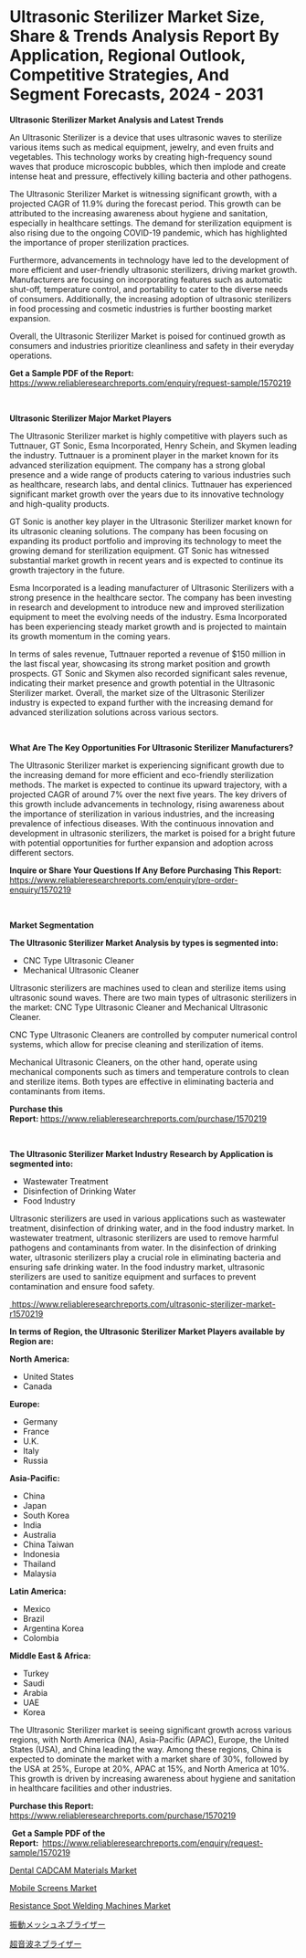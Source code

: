 <p><h1>Ultrasonic Sterilizer Market Size, Share & Trends Analysis Report By Application, Regional Outlook, Competitive Strategies, And Segment Forecasts, 2024 - 2031</h1></p><p><strong>Ultrasonic Sterilizer Market Analysis and Latest Trends</strong></p>
<p><p>An Ultrasonic Sterilizer is a device that uses ultrasonic waves to sterilize various items such as medical equipment, jewelry, and even fruits and vegetables. This technology works by creating high-frequency sound waves that produce microscopic bubbles, which then implode and create intense heat and pressure, effectively killing bacteria and other pathogens.</p><p>The Ultrasonic Sterilizer Market is witnessing significant growth, with a projected CAGR of 11.9% during the forecast period. This growth can be attributed to the increasing awareness about hygiene and sanitation, especially in healthcare settings. The demand for sterilization equipment is also rising due to the ongoing COVID-19 pandemic, which has highlighted the importance of proper sterilization practices.</p><p>Furthermore, advancements in technology have led to the development of more efficient and user-friendly ultrasonic sterilizers, driving market growth. Manufacturers are focusing on incorporating features such as automatic shut-off, temperature control, and portability to cater to the diverse needs of consumers. Additionally, the increasing adoption of ultrasonic sterilizers in food processing and cosmetic industries is further boosting market expansion.</p><p>Overall, the Ultrasonic Sterilizer Market is poised for continued growth as consumers and industries prioritize cleanliness and safety in their everyday operations.</p></p>
<p><strong>Get a Sample PDF of the Report:&nbsp;</strong> <a href="https://www.reliableresearchreports.com/enquiry/request-sample/1570219">https://www.reliableresearchreports.com/enquiry/request-sample/1570219</a></p>
<p>&nbsp;</p>
<p><strong>Ultrasonic Sterilizer Major Market Players</strong></p>
<p><p>The Ultrasonic Sterilizer market is highly competitive with players such as Tuttnauer, GT Sonic, Esma Incorporated, Henry Schein, and Skymen leading the industry. Tuttnauer is a prominent player in the market known for its advanced sterilization equipment. The company has a strong global presence and a wide range of products catering to various industries such as healthcare, research labs, and dental clinics. Tuttnauer has experienced significant market growth over the years due to its innovative technology and high-quality products.</p><p>GT Sonic is another key player in the Ultrasonic Sterilizer market known for its ultrasonic cleaning solutions. The company has been focusing on expanding its product portfolio and improving its technology to meet the growing demand for sterilization equipment. GT Sonic has witnessed substantial market growth in recent years and is expected to continue its growth trajectory in the future.</p><p>Esma Incorporated is a leading manufacturer of Ultrasonic Sterilizers with a strong presence in the healthcare sector. The company has been investing in research and development to introduce new and improved sterilization equipment to meet the evolving needs of the industry. Esma Incorporated has been experiencing steady market growth and is projected to maintain its growth momentum in the coming years.</p><p>In terms of sales revenue, Tuttnauer reported a revenue of $150 million in the last fiscal year, showcasing its strong market position and growth prospects. GT Sonic and Skymen also recorded significant sales revenue, indicating their market presence and growth potential in the Ultrasonic Sterilizer market. Overall, the market size of the Ultrasonic Sterilizer industry is expected to expand further with the increasing demand for advanced sterilization solutions across various sectors.</p></p>
<p>&nbsp;</p>
<p><strong>What Are The Key Opportunities For Ultrasonic Sterilizer Manufacturers?</strong></p>
<p><p>The Ultrasonic Sterilizer market is experiencing significant growth due to the increasing demand for more efficient and eco-friendly sterilization methods. The market is expected to continue its upward trajectory, with a projected CAGR of around 7% over the next five years. The key drivers of this growth include advancements in technology, rising awareness about the importance of sterilization in various industries, and the increasing prevalence of infectious diseases. With the continuous innovation and development in ultrasonic sterilizers, the market is poised for a bright future with potential opportunities for further expansion and adoption across different sectors.</p></p>
<p><strong>Inquire or Share Your Questions If Any Before Purchasing This Report:</strong> <a href="https://www.reliableresearchreports.com/enquiry/pre-order-enquiry/1570219">https://www.reliableresearchreports.com/enquiry/pre-order-enquiry/1570219</a></p>
<p>&nbsp;</p>
<p><strong>Market Segmentation</strong></p>
<p><strong>The Ultrasonic Sterilizer Market Analysis by types is segmented into:</strong></p>
<p><ul><li>CNC Type Ultrasonic Cleaner</li><li>Mechanical Ultrasonic Cleaner</li></ul></p>
<p><p>Ultrasonic sterilizers are machines used to clean and sterilize items using ultrasonic sound waves. There are two main types of ultrasonic sterilizers in the market: CNC Type Ultrasonic Cleaner and Mechanical Ultrasonic Cleaner. </p><p>CNC Type Ultrasonic Cleaners are controlled by computer numerical control systems, which allow for precise cleaning and sterilization of items. </p><p>Mechanical Ultrasonic Cleaners, on the other hand, operate using mechanical components such as timers and temperature controls to clean and sterilize items. Both types are effective in eliminating bacteria and contaminants from items.</p></p>
<p><strong>Purchase this Report:&nbsp;</strong><a href="https://www.reliableresearchreports.com/purchase/1570219">https://www.reliableresearchreports.com/purchase/1570219</a></p>
<p>&nbsp;</p>
<p><strong>The Ultrasonic Sterilizer Market Industry Research by Application is segmented into:</strong></p>
<p><ul><li>Wastewater Treatment</li><li>Disinfection of Drinking Water</li><li>Food Industry</li></ul></p>
<p><p>Ultrasonic sterilizers are used in various applications such as wastewater treatment, disinfection of drinking water, and in the food industry market. In wastewater treatment, ultrasonic sterilizers are used to remove harmful pathogens and contaminants from water. In the disinfection of drinking water, ultrasonic sterilizers play a crucial role in eliminating bacteria and ensuring safe drinking water. In the food industry market, ultrasonic sterilizers are used to sanitize equipment and surfaces to prevent contamination and ensure food safety.</p></p>
<p><a href="https://www.reliableresearchreports.com/ultrasonic-sterilizer-market-r1570219">&nbsp;https://www.reliableresearchreports.com/ultrasonic-sterilizer-market-r1570219</a></p>
<p><strong>In terms of Region, the Ultrasonic Sterilizer Market Players available by Region are:</strong></p>
<p>
    <p> <strong> North America: </strong>
        <ul>
            <li>United States</li>
            <li>Canada</li>
        </ul>
        </p> 
    <p> <strong> Europe: </strong>
        <ul>
            <li>Germany</li>
            <li>France</li>
            <li>U.K.</li>
            <li>Italy</li>
            <li>Russia</li>
        </ul>
        </p> 
    <p> <strong> Asia-Pacific: </strong>
        <ul>
            <li>China</li>
            <li>Japan</li>
            <li>South Korea</li>
            <li>India</li>
            <li>Australia</li>
            <li>China Taiwan</li>
            <li>Indonesia</li>
            <li>Thailand</li>
            <li>Malaysia</li>
        </ul>
        </p> 
    <p> <strong> Latin America: </strong>
        <ul>
            <li>Mexico</li>
            <li>Brazil</li>
            <li>Argentina Korea</li>
            <li>Colombia</li>
        </ul>
        </p> 
    <p> <strong> Middle East & Africa: </strong>
        <ul>
            <li>Turkey</li>
            <li>Saudi</li>
            <li>Arabia</li>
            <li>UAE</li>
            <li>Korea</li>
        </ul>
    </p>
    </p>
<p><p>The Ultrasonic Sterilizer market is seeing significant growth across various regions, with North America (NA), Asia-Pacific (APAC), Europe, the United States (USA), and China leading the way. Among these regions, China is expected to dominate the market with a market share of 30%, followed by the USA at 25%, Europe at 20%, APAC at 15%, and North America at 10%. This growth is driven by increasing awareness about hygiene and sanitation in healthcare facilities and other industries.</p></p>
<p><strong>Purchase this Report: </strong><a href="https://www.reliableresearchreports.com/purchase/1570219">https://www.reliableresearchreports.com/purchase/1570219</a></p>
<p>&nbsp;<strong>Get a Sample PDF of the Report:&nbsp;&nbsp;</strong><a href="https://www.reliableresearchreports.com/enquiry/request-sample/1570219">https://www.reliableresearchreports.com/enquiry/request-sample/1570219</a></p>
<p><strong></strong></p>
<p><p><a href="https://www.linkedin.com/pulse/dental-cadcam-materials-market-size-cagr-trends-2024-2030-pghoe?trackingId=03GVJGOvtsJ2o3cZNjdY6A%3D%3D">Dental CADCAM Materials Market</a></p><p><a href="https://github.com/nathandecarvalho/Market-Research-Report-List-2/blob/main/mobile-screens-market.md">Mobile Screens Market</a></p><p><a href="https://github.com/kosella/Market-Research-Report-List-2/blob/main/resistance-spot-welding-machines-market.md">Resistance Spot Welding Machines Market</a></p><p><a href="https://github.com/dadanedu33/Market-Research-Report-List-1/blob/main/505161530056.md">振動メッシュネブライザー</a></p><p><a href="https://github.com/ihabdkwlxs948/Market-Research-Report-List-1/blob/main/849343430055.md">超音波ネブライザー</a></p></p>